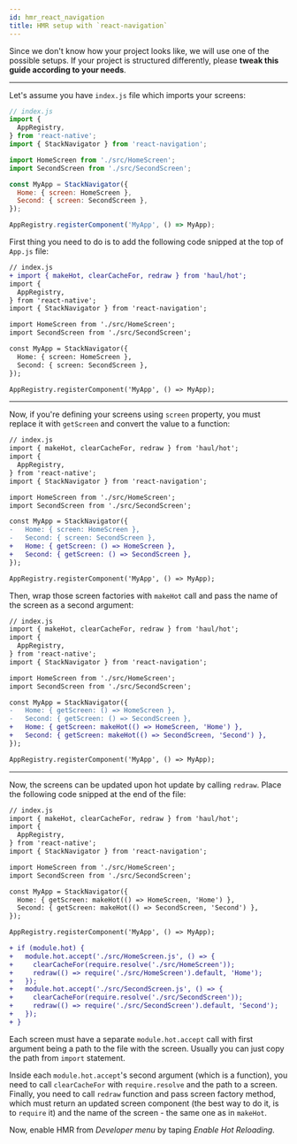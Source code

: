 ```yaml
---
id: hmr_react_navigation
title: HMR setup with `react-navigation`
---
```


Since we don't know how your project looks like, we will use one of the possible setups. If your project is structured differently, please __tweak this guide according to your needs__.

---

Let's assume you have `index.js` file which imports your screens:

```javascript
// index.js
import {
  AppRegistry,
} from 'react-native';
import { StackNavigator } from 'react-navigation';

import HomeScreen from './src/HomeScreen';
import SecondScreen from './src/SecondScreen';

const MyApp = StackNavigator({
  Home: { screen: HomeScreen },
  Second: { screen: SecondScreen },
});

AppRegistry.registerComponent('MyApp', () => MyApp);
```

First thing you need to do is to add the following code snipped at the top of `App.js` file:

```diff
// index.js
+ import { makeHot, clearCacheFor, redraw } from 'haul/hot';
import {
  AppRegistry,
} from 'react-native';
import { StackNavigator } from 'react-navigation';

import HomeScreen from './src/HomeScreen';
import SecondScreen from './src/SecondScreen';

const MyApp = StackNavigator({
  Home: { screen: HomeScreen },
  Second: { screen: SecondScreen },
});

AppRegistry.registerComponent('MyApp', () => MyApp);
```

---

Now, if you're defining your screens using `screen` property, you must replace it with `getScreen` and convert the value to a function:

```diff
// index.js
import { makeHot, clearCacheFor, redraw } from 'haul/hot';
import {
  AppRegistry,
} from 'react-native';
import { StackNavigator } from 'react-navigation';

import HomeScreen from './src/HomeScreen';
import SecondScreen from './src/SecondScreen';

const MyApp = StackNavigator({
-   Home: { screen: HomeScreen },
-   Second: { screen: SecondScreen },
+   Home: { getScreen: () => HomeScreen },
+   Second: { getScreen: () => SecondScreen },
});

AppRegistry.registerComponent('MyApp', () => MyApp);
```

Then, wrap those screen factories with `makeHot` call and pass the name of the screen as a second argument:

```diff
// index.js
import { makeHot, clearCacheFor, redraw } from 'haul/hot';
import {
  AppRegistry,
} from 'react-native';
import { StackNavigator } from 'react-navigation';

import HomeScreen from './src/HomeScreen';
import SecondScreen from './src/SecondScreen';

const MyApp = StackNavigator({
-   Home: { getScreen: () => HomeScreen },
-   Second: { getScreen: () => SecondScreen },
+   Home: { getScreen: makeHot(() => HomeScreen, 'Home') },
+   Second: { getScreen: makeHot(() => SecondScreen, 'Second') },
});

AppRegistry.registerComponent('MyApp', () => MyApp);
```

---

Now, the screens can be updated upon hot update by calling `redraw`.
Place the following code snipped at the end of the file:

```diff
// index.js
import { makeHot, clearCacheFor, redraw } from 'haul/hot';
import {
  AppRegistry,
} from 'react-native';
import { StackNavigator } from 'react-navigation';

import HomeScreen from './src/HomeScreen';
import SecondScreen from './src/SecondScreen';

const MyApp = StackNavigator({
  Home: { getScreen: makeHot(() => HomeScreen, 'Home') },
  Second: { getScreen: makeHot(() => SecondScreen, 'Second') },
});

AppRegistry.registerComponent('MyApp', () => MyApp);

+ if (module.hot) {
+   module.hot.accept('./src/HomeScreen.js', () => {
+     clearCacheFor(require.resolve('./src/HomeScreen'));
+     redraw(() => require('./src/HomeScreen').default, 'Home');
+   });
+   module.hot.accept('./src/SecondScreen.js', () => {
+     clearCacheFor(require.resolve('./src/SecondScreen'));
+     redraw(() => require('./src/SecondScreen').default, 'Second');
+   });
+ }
```

Each screen must have a separate `module.hot.accept` call with first argument being a path to the file with the screen.
Usually you can just copy the path from `import` statement.

Inside each `module.hot.accept`'s second argument (which is a function), you need to call `clearCacheFor` with `require.resolve` and the path to a screen.
Finally, you need to call `redraw` function and pass screen factory method, which must return an updated screen component (the best way to do it, is to `require` it)
and the name of the screen - the same one as in `makeHot`.

Now, enable HMR from _Developer menu_ by taping _Enable Hot Reloading_.